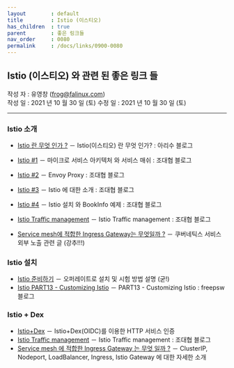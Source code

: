 ```yaml
---
layout        : default
title         : Istio (이스티오)
has_children  : true
parent        : 좋은 링크들
nav_order     : 0080
permalink     : /docs/links/0900-0080
---
```


## Istio (이스티오) 와 관련 된 좋은 링크 들
작성 자 : 유영창 (frog@falinux.com)  
작성 일 : 2021 년 10 월 30 일 (토)
수정 일 : 2021 년 10 월 30 일 (토)  

---
### Istio 소개

* [Istio 란 무엇 인가 ?](https://arisu1000.tistory.com/27865) － Istio(이스티오) 란 무엇 인가? : 아리수 블로그
* [Istio #1](https://bcho.tistory.com/1293) － 마이크로 서비스 아키텍처 와 서비스 매쉬 : 조대협 블로그
* [Istio #2](https://bcho.tistory.com/1295) － Envoy Proxy : 조대협 블로그
* [Istio #3](https://bcho.tistory.com/1296) － Istio 에 대한 소개 : 조대협 블로그
* [Istio #4](https://bcho.tistory.com/1297) － Istio 설치 와 BookInfo 예제 : 조대협 블로그  

* [Istio Traffic management](https://bcho.tistory.com/1367) － Istio Traffic management : 조대협 블로그
* [Service mesh에 적합한 Ingress Gateway는 무엇일까 ?](https://binux.tistory.com/63) － 쿠버네틱스 서비스 외부 노출 관련 글 (강추!!!)

### Istio 설치

* [Istio 준비하기](https://hibuz.com/istio-getting-started/) － 오퍼레이트로 설치 및 시험 방법 설명 (굳!)
* [Istio PART13 - Customizing Istio](https://m.blog.naver.com/freepsw/221975590885) － PART13 - Customizing Istio : freepsw 블로그

### Istio + Dex

* [Istio+Dex](https://lcc3108.github.io/articles/2020-12/Istio+Dex-인증) － Istio+Dex(OIDC)를 이용한 HTTP 서비스 인증  
* [Istio Traffic management](https://bcho.tistory.com/1367) － Istio Traffic management : 조대협 블로그  
* [Service mesh 에 적합한 Ingress Gateway 는 무엇 일까 ?](binux.tistory.com/63?category=934681) － ClusterIP, Nodeport, LoadBalancer, Ingress, Istio Gateway 에 대한 자세한 소개  
